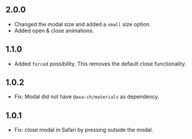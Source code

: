 ## 2.0.0

- Changed the modal size and added a `small` size option.
- Added open & close animations.

## 1.1.0

- Added `forced` possibility. This removes the default close functionality.

## 1.0.2

- Fix: Modal did not have `@axa-ch/materials` as dependency.

## 1.0.1

- Fix: close modal in Safari by pressing outside the modal.
